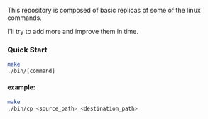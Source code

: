 This repository is composed of basic replicas of some of the linux commands.

I'll try to add more and improve them in time.

### Quick Start
```bash
make
./bin/[command]
```

#### example:
```bash
make
./bin/cp <source_path> <destination_path>
```